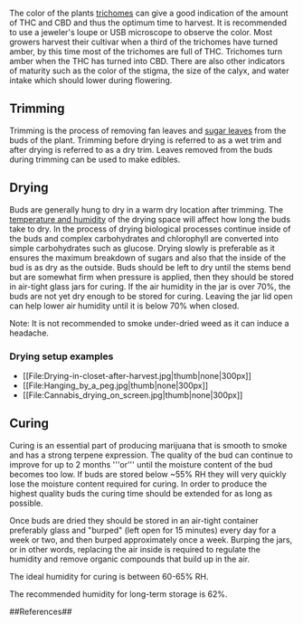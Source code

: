 The color of the plants [trichomes](/Anatomy_of_Cannabis#trichomes) can give a good indication of the amount of THC and CBD and thus the optimum time to harvest. It is recommended to use a jeweler's loupe or USB microscope to observe the color. Most growers harvest their cultivar when a third of the trichomes have turned amber, by this time most of the trichomes are full of THC. Trichomes turn amber when the THC has turned into CBD. There are also other indicators of maturity such as the color of the stigma, the size of the calyx, and water intake which should lower during flowering.

## Trimming ##
Trimming is the process of removing fan leaves and [sugar leaves](/Anatomy_of_Cannabis#sugar_leaves) from the buds of the plant. Trimming before drying is referred to as a wet trim and after drying is referred to as a dry trim. Leaves removed from the buds during trimming can be used to make edibles.

## Drying ##
Buds are generally hung to dry in a warm dry location after trimming. The [temperature and humidity](/Temperature_and_Humidity) of the drying space will affect how long the buds take to dry. In the process of drying biological processes continue inside of the buds and complex carbohydrates and chlorophyll are converted into simple carbohydrates such as glucose. Drying slowly is preferable as it ensures the maximum breakdown of sugars and also that the inside of the bud is as dry as the outside. Buds should be left to dry until the stems bend but are somewhat firm when pressure is applied, then they should be stored in air-tight glass jars for curing. If the air humidity in the jar is over 70%, the buds are not yet dry enough to be stored for curing. Leaving the jar lid open can help lower air humidity until it is below 70% when closed.

Note: It is not recommended to smoke under-dried weed as it can induce a headache.
### Drying setup examples ###

<div align#'center'>
<ul> 
<li style#"display: inline-block;"> [[File:Drying-in-closet-after-harvest.jpg|thumb|none|300px]] </li>
<li style#"display: inline-block;"> [[File:Hanging_by_a_peg.jpg|thumb|none|300px]] </li>
<li style#"display: inline-block;"> [[File:Cannabis_drying_on_screen.jpg|thumb|none|300px]] </li>
</ul>
</div>

## Curing ## 
Curing is an essential part of producing marijuana that is smooth to smoke and has a strong terpene expression. The quality of the bud can continue to improve for up to 2 months '''or''' until the moisture content of the bud becomes too low. If buds are stored below ~55% RH they will very quickly lose the moisture content required for curing. In order to produce the highest quality buds the curing time should be extended for as long as possible.  

Once buds are dried they should be stored in an air-tight container preferably glass and "burped" (left open for 15 minutes) every day for a week or two, and then burped approximately once a week. Burping the jars, or in other words, replacing the air inside is required to regulate the humidity and remove organic compounds that build up in the air. 

The ideal humidity for curing is between 60-65% RH.

The recommended humidity for long-term storage is 62%.

##References##
<references/>